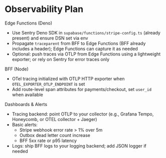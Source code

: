 # Observability Plan

Edge Functions (Deno)
- Use Sentry Deno SDK in `supabase/functions/stripe-config.ts` (already present) and ensure DSN set via env
- Propagate `traceparent` from BFF to Edge Functions (BFF already includes a header); Edge Functions can capture it as needed
- Optional: push traces via OTLP from Edge Functions using a lightweight exporter; or rely on Sentry for error traces only

BFF (Node)
- OTel tracing initialized with OTLP HTTP exporter when `OTEL_EXPORTER_OTLP_ENDPOINT` is set
- Add route-level span attributes for payments/checkout, set `user_id` when available

Dashboards & Alerts
- Tracing backend: point OTLP to your collector (e.g., Grafana Tempo, Honeycomb, or OTEL collector + Jaeger)
- Basic alerts:
  - Stripe webhook error rate > 1% over 5m
  - Outbox dead letter count increase
  - BFF 5xx rate or p95 latency
- Logs: ship BFF logs to your logging backend; add JSON logger if needed 